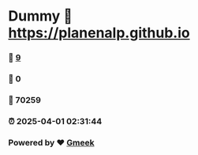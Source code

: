 # Dummy :link: https://planenalp.github.io 
### :page_facing_up: [9](https://planenalp.github.io/tag.html) 
### :speech_balloon: 0 
### :hibiscus: 70259 
### :alarm_clock: 2025-04-01 02:31:44 
### Powered by :heart: [Gmeek](https://github.com/Meekdai/Gmeek)
